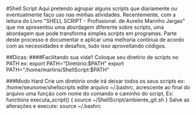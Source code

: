 #Shell Script
Aqui pretendo agrupar alguns scripts que diariamente ou eventualmente faço uso nas minhas atividades. Recentemente, com a  leitura do Livro  "SHELL SCRIPT - Profissional. de  Aurelio Marinho Jargas" que me apresentou uma abordagem diferente sobre scripts, uma abordagem que pode transforma simples scripts em programas. Parte deste processo é documentar e aplicar uma melhoria continua de acordo com as necessidades e desafios, tudo isso aproveitando códigos.

##Dicas:
####Facilitando sua vida!!
	Coloque seu diretírio de scripts no PATH
	ex: export PATH="Diretório:$PATH"
	export PATH="/home/martins/ShellScript:$PATH"
 
###Modo Hard
Crie um diretório onde irá deixar todos os seus scripts ex: /home/seunome/shellscripts
edite arquivo ~/.bashrc, acrescente ao final do arquivo
uma função com nome do comando e caminho do script, Ex:
	functions executa_script() {
	  source ~/ShellScript/ambiente_git.sh
	}
	Salve as alterações e execute: 
	  source ~/.bashrc
